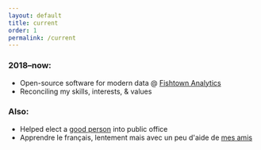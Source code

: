 ```yaml
---
layout: default
title: current
order: 1
permalink: /current
---
```


### 2018–now:  
* Open-source software for modern data @ [Fishtown Analytics](https://www.fishtownanalytics.com/)
* Reconciling my skills, interests, & values

### Also:
* Helped elect a [good person](http://nikilsaval.com/) into public office
* Apprendre le français, lentement mais avec un peu d'aide de [mes amis](https://twitter.com/meerabellej)

